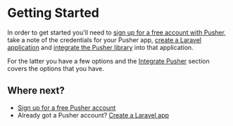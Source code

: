 # Getting Started

In order to get started you'll need to [sign up for a free account with Pusher](./sign-up.md), take a note of the credentials for your Pusher app, [create a Laravel application](./laravel-app.md) and [integrate the Pusher library](./integrate-pusher.md) into that application.

For the latter you have a few options and the [Integrate Pusher](./integrate-pusher.md) section covers the options that you have.

## Where next?

* [Sign up for a free Pusher account](./sign-up.md)
* Already got a Pusher account? [Create a Laravel app](./laravel-app.md)
